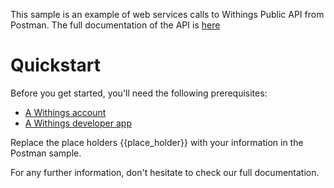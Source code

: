 This sample is an example of web services calls to Withings Public API from Postman.
The full documentation of the API is [here](https://developer.withings.com/)

# Quickstart

Before you get started, you'll need the following prerequisites:
* [A Withings account](https://account.withings.com/connectionuser/account_create)
* [A Withings developer app](https://account.withings.com/partner/account_login?b=add_oauth2)

Replace the place holders {{place_holder}} with your information in the Postman sample.

For any further information, don't hesitate to check our full documentation.

